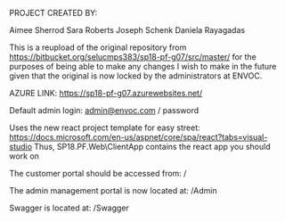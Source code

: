 PROJECT CREATED BY: 

Aimee Sherrod
Sara Roberts
Joseph Schenk
Daniela Rayagadas

This is a reupload of the original repository from https://bitbucket.org/selucmps383/sp18-pf-g07/src/master/
for the purposes of being able to make any changes I wish to make in the future given that the original is now locked 
by the administrators at ENVOC.

AZURE LINK:
https://sp18-pf-g07.azurewebsites.net/

Default admin login:
admin@envoc.com / password

Uses the new react project template for easy street:
https://docs.microsoft.com/en-us/aspnet/core/spa/react?tabs=visual-studio
Thus, SP18.PF.Web\ClientApp contains the react app you should work on

The customer portal should be accessed from:
/

The admin management portal is now located at:
/Admin

Swagger is located at:
/Swagger
